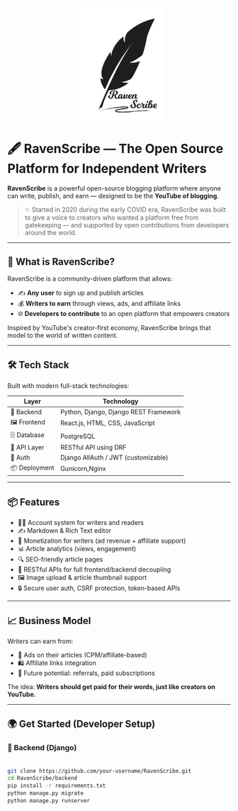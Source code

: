 
<p align="center">
  <img src="https://raw.githubusercontent.com/Rafid-Ahmed313/RavenScribe/refs/heads/master/Frontend/public/icons/logo.png" alt="RavenScribe Logo" width="200"/>
</p>


# 🖋️ RavenScribe — The Open Source Platform for Independent Writers

**RavenScribe** is a powerful open-source blogging platform where anyone can write, publish, and earn — designed to be the **YouTube of blogging**.

> ✨ Started in 2020 during the early COVID era, RavenScribe was built to give a voice to creators who wanted a platform free from gatekeeping — and supported by open contributions from developers around the world.

---

## 🚀 What is RavenScribe?

RavenScribe is a community-driven platform that allows:

- ✍️ **Any user** to sign up and publish articles
- 💰 **Writers to earn** through views, ads, and affiliate links
- 🌐 **Developers to contribute** to an open platform that empowers creators

Inspired by YouTube's creator-first economy, RavenScribe brings that model to the world of written content.

---

## 🛠️ Tech Stack

Built with modern full-stack technologies:

| Layer         | Technology                            |
|---------------|----------------------------------------|
| 🧠 Backend     | Python, Django, Django REST Framework   |
| 🖼️ Frontend    | React.js, HTML, CSS, JavaScript         |
| 🗄️ Database    | PostgreSQL                              |
| 🔗 API Layer   | RESTful API using DRF                   |
| 🔐 Auth        | Django AllAuth / JWT (customizable)     |
| 📦 Deployment  | Gunicorn,Nginx    |

---

## 📦 Features

- 🧑‍💻 Account system for writers and readers
- ✍️ Markdown & Rich Text editor
- 💸 Monetization for writers (ad revenue + affiliate support)
- 📊 Article analytics (views, engagement)
- 🔍 SEO-friendly article pages
- 🧾 RESTful APIs for full frontend/backend decoupling
- 🖼️ Image upload & article thumbnail support
- 🔒 Secure user auth, CSRF protection, token-based APIs

---

## 📈 Business Model

Writers can earn from:

- 📢 Ads on their articles (CPM/affiliate-based)
- 🛍️ Affiliate links integration
- 🔁 Future potential: referrals, paid subscriptions

The idea: **Writers should get paid for their words, just like creators on YouTube.**

---

## 🌍 Get Started (Developer Setup)

### 🔧 Backend (Django)

```bash

git clone https://github.com/your-username/RavenScribe.git
cd RavenScribe/backend
pip install -r requirements.txt
python manage.py migrate
python manage.py runserver
